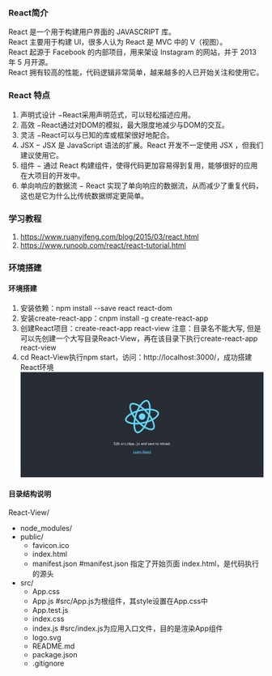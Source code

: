 ### React简介
React 是一个用于构建用户界面的 JAVASCRIPT 库。  
React 主要用于构建 UI，很多人认为 React 是 MVC 中的 V（视图）。  
React 起源于 Facebook 的内部项目，用来架设 Instagram 的网站，并于 2013 年 5 月开源。  
React 拥有较高的性能，代码逻辑非常简单，越来越多的人已开始关注和使用它。 


### React 特点
1. 声明式设计 −React采用声明范式，可以轻松描述应用。
2. 高效 −React通过对DOM的模拟，最大限度地减少与DOM的交互。
3. 灵活 −React可以与已知的库或框架很好地配合。
4. JSX − JSX 是 JavaScript 语法的扩展。React 开发不一定使用 JSX ，但我们建议使用它。
5. 组件 − 通过 React 构建组件，使得代码更加容易得到复用，能够很好的应用在大项目的开发中。
6. 单向响应的数据流 − React 实现了单向响应的数据流，从而减少了重复代码，这也是它为什么比传统数据绑定更简单。


### 学习教程
1. https://www.ruanyifeng.com/blog/2015/03/react.html
2. https://www.runoob.com/react/react-tutorial.html


### 环境搭建
#### 环境搭建
1. 安装依赖：npm install --save react react-dom
2. 安装create-react-app：cnpm install -g create-react-app
3. 创建React项目：create-react-app react-view  注意：目录名不能大写, 但是可以先创建一个大写目录React-View，再在该目录下执行create-react-app react-view
4. cd React-View执行npm start，访问：http://localhost:3000/，成功搭建React环境
![](./imgs/Learn%20React.png)

#### 目录结构说明
React-View/
- node_modules/
- public/
  - favicon.ico
  - index.html
  - manifest.json  #manifest.json 指定了开始页面 index.html，是代码执行的源头
- src/
  - App.css
  - App.js         #src/App.js为根组件，其style设置在App.css中
  - App.test.js
  - index.css
  - index.js       #src/index.js为应用入口文件，目的是渲染App组件
  - logo.svg
  - README.md
  - package.json
  - .gitignore

